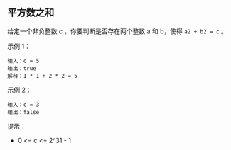 ## 平方数之和

给定一个非负整数 c ，你要判断是否存在两个整数 a 和 b，使得 `a2 + b2 = c` 。

示例 1：

```
输入：c = 5
输出：true
解释：1 * 1 + 2 * 2 = 5
```

示例 2：

```
输入：c = 3
输出：false
```

提示：

* 0 <= c <= 2^31 - 1